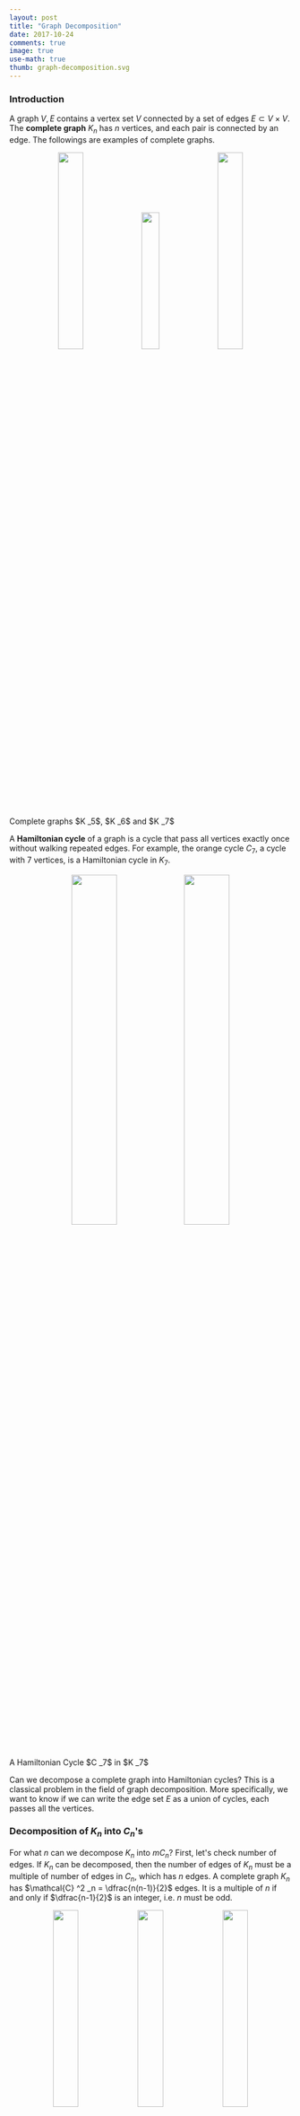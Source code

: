 ```yaml
---
layout: post
title: "Graph Decomposition"
date: 2017-10-24
comments: true
image: true
use-math: true
thumb: graph-decomposition.svg
---
```


### Introduction

A graph $V, E$ contains a vertex set $V$ connected by a set of edges $E \subset V \times V$. The **complete graph** $K _n$ has $n$ vertices, and each pair is connected by an edge. The followings are examples of complete graphs. 

<div style="text-align:center">
    <img src="/users/jcyang/assets/images/blog/2017-10-24-graph-decomposition/fig-k5.svg" width="30%">
    <img src="/users/jcyang/assets/images/blog/2017-10-24-graph-decomposition/fig-k6.svg" width="25%">
    <img src="/users/jcyang/assets/images/blog/2017-10-24-graph-decomposition/fig-k7.svg" width="30%">
</div>

<p class="figure">Complete graphs $K _5$, $K _6$ and $K _7$</p>

A **Hamiltonian cycle** of a graph is a cycle that pass all vertices exactly once without walking repeated edges. For example, the orange cycle $C _7$, a cycle with 7 vertices, is a Hamiltonian cycle in $K _7$.

<div id="fig2" style="text-align:center">
    <img class="emerge" src="/users/jcyang/assets/images/blog/2017-10-24-graph-decomposition/fig-c7.svg" width="40%"><img class="disappear" src="/users/jcyang/assets/images/blog/2017-10-24-graph-decomposition/fig-k7.svg" width="40%">
</div>

<p class="figure">A Hamiltonian Cycle $C _7$ in $K _7$</p>

Can we decompose a complete graph into Hamiltonian cycles? This is a classical problem in the field of graph decomposition. More specifically, we want to know if we can write the edge set $E$ as a union of cycles, each passes all the vertices.

### Decomposition of $K_n$ into $C_n$'s

For what $n$ can we decompose $K_n$ into $mC_n$? First, let's check number of edges. If $K _n$ can be decomposed, then the number of edges of $K _n$ must be a multiple of number of edges in $C _n$, which has $n$ edges. A complete graph $K _n$ has $\mathcal{C} ^2 _n = \dfrac{n(n-1)}{2}$ edges. It is a multiple of $n$ if and only if $\dfrac{n-1}{2}$ is an integer, i.e. $n$ must be odd.

<div id="fig3" style="text-align:center">
    <img class="mvleft" src="/users/jcyang/assets/images/blog/2017-10-24-graph-decomposition/fig1.svg" width="30%"><img class="mvmiddle" src="/users/jcyang/assets/images/blog/2017-10-24-graph-decomposition/fig2.svg" width="30%"><img class="mvright" src="/users/jcyang/assets/images/blog/2017-10-24-graph-decomposition/fig3.svg" width="30%">
</div>

<p class="figure">Decompose $K _7$ into $3C _7$</p>

Therefore, $K _{2n}$ can never be decomposed into $m C _{2n}$, but it is possible for $K _{2n + 1}$ to be decomposed into $n$ $C _{2n+1}$'s for $n \geq 1$. $K _3 = C _3$ is trivial, $K _5 = 2 C _5$ because it can be decomposed into a pentagon and a star. $K _7$ can be decomposed as the animation above. How about general $K _{2n + 1}$?

If $2n+1$ is a prime number, then the decomposition can be easily done as the following. Let 

$$
\begin{align*}
V = \mathbb{Z} _{2n + 1} = \left\lbrace 1, w, w ^2, \dots, w ^{2n} \right\rbrace,
\end{align*}
$$

where $w = e^{\frac{2\pi i}{2n + 1}}$. Then $w ^0 \rightarrow w ^1 \rightarrow w ^2 \rightarrow \cdots \rightarrow w ^{2n} \rightarrow w ^0$ is a cycle. $w ^0 \rightarrow w ^2 \rightarrow w ^4 \rightarrow \cdots \rightarrow w ^{4n} \rightarrow w ^0$ is another cycle. Similarly, we can draw a cycle $w ^0 \rightarrow w ^m \rightarrow w ^{2m} \rightarrow \cdots \rightarrow w ^{2nm} \rightarrow w ^0$ in $K _{2n + 1}$, as long as $m$ and $2n + 1$ are relatively prime. Therefore, if $2n + 1$ is prime, then any integer between $1$ and $n$ is relatively prime to $2n + 1$, so we can break $K _{2n + 1}$ into $n$ cycles.

For convenience, we call edge connecting $w ^k$ and $w ^{k + p}$ an **edge of length** $\boldsymbol{p}$. Thus edges of length $p$ form a Hamilton cycle in $K _{n}$ iff $(p, n) = 1$. For example, $1$-edges (blue edges), $2$-edges (green edges) and $3$-edges (orange edges) form three Hamiltonian cycles in $K _7$. $1$-edges form a Hamiltonian cycle in $K _6$, but $2$-edges do not form a Hamiltonian cycle, but two triangles in $K _6$ instead.

Up to now, we can decompose any complete graph with odd prime number of vertices into Hamiltonian cycles. How about odd composite number of vertices? It is more tricky to think about, but there is actually a universal way to deal with any complete graph with odd number of vertices.

**Proposition (Walecki)** There exist a Hamiltonian cycle decomposition of $K _{2n + 1}$ when $n \in \mathbb{N}^*$.

*Proof*  Label the points as $\{0, 1, w, w^2, \dots, w^{2n - 1} \}$ where $w = e^{\frac{2\pi i}{2n}}$. Then 

\begin{align}
C^0 := 0 \rightarrow 1 \rightarrow w \rightarrow w^{-1} \rightarrow w ^2 \rightarrow w ^{-2} \rightarrow \dots \rightarrow w ^{n - 1} \rightarrow w ^{-n + 1} \rightarrow -1 \rightarrow 0 \notag
\end{align}

is a Hamiltonian cycle. $C^k := w^k C ^0$ (element-wise multiplication) is also a Hamiltonian cycle, since it is just a rotation of $C ^0$. The quotient of consecutive endpoints in each cycle are $\{\infty, w, w^{-2}, w^3, w^{-4}, \dots, w^{-(2n-2)}, w^{2n-1}, 0\}$, which are all different. Therefore, if considering dirction of edges, then $\{C ^k, k = 0, 1, \dots, 2n-1 \}$ are $2n$ pairwise disjoint directed Hamiltonian cycles. But $C ^k$ and $C ^{k + n}$ are exactly the same graph with opposite directioning. Therefore, $\{C ^k, k = 0, 1, \dots, n - 1 \}$ are $n$ pairwise disjoint (nondirected) Hamiltonian cycles.

Graphically, it can be seen as the following.

<div id="fig4" style="text-align:center">
    <img class="mvll" src="/users/jcyang/assets/images/blog/2017-10-24-graph-decomposition/w9-0.svg" width="25%"><img class="mvl" src="/users/jcyang/assets/images/blog/2017-10-24-graph-decomposition/w9-2.svg" width="25%"><img class="mvr" src="/users/jcyang/assets/images/blog/2017-10-24-graph-decomposition/w9-1.svg" width="25%"><img class="mvrr" src="/users/jcyang/assets/images/blog/2017-10-24-graph-decomposition/w9-3.svg" width="25%">
</div>

<p class="figure">Walecki Decomposition of $K _9$ into $4C _3$</p>

### Subgraph with Edges of Two Lengths

We known that all the edges of length $k$ forms a Hamiltonian cycle in $K_n$ iff $(k, n)=1$. Moreover, if $(k, n)=d$, then edges of length $k$ forms $d$ cycles $C_{n/d}$. The main question is the following.

> Can we divide the subgraph of $K _n$, which is consisted by edges of length $k$ and length $l$, into two Hamiltonian cycles?

For convenience, we denote the subgraph of $K _n$ consisted by edges of length $k$ and length $l$ by $K _n ^{k, l}$. The following is an example of $K _9 ^{1, 3}$, with blue 1-edges and orange 3-edges.

<div class="boxl">

<div id="fig5" style="text-align:center">
    <img src="/users/jcyang/assets/images/blog/2017-10-24-graph-decomposition/k9-1-3.svg" width="40%">
</div>

<p class="figure">Graph $K _9 ^{1, 3}$</p>

</div>

<div class="boxr">

<div id="fig6" style="text-align:center">
    <img class="mvlll" src="/users/jcyang/assets/images/blog/2017-10-24-graph-decomposition/k9-1-3-1.svg" width="40%"><img class="mvrrr" src="/users/jcyang/assets/images/blog/2017-10-24-graph-decomposition/k9-1-3-2.svg" width="40%">
</div>

<p class="figure">$K _9 ^{1, 3} = 2C _9 $</p>

</div>

<p style='overflow:visible'>
Why we are interested in $K _9 ^{1, 3}$? We know that $K _9 ^1$, $K _9 ^2$, $K _9 ^4$ are Hamiltonian cycles, but $K _9 ^3$ is not. However, since $K _9 ^{1, 3}$ can be decomposed into 2 Hamiltonian cycles, we can still break $K _9$ into four Hamiltonian cycles.
</p>


It is not clear to me what kind of $K _n ^{k, l}$ can be broken into two Hamiltonian cycles. Never the less, there are some simple observations.

**Proposition 1** If $(n, k) = (n, l) = 1$, then $K _n ^{k, l}$ can be broken into two Hamiltonian cycles.

*Proof* $K _n ^{k}$ and $K _n ^{l}$ are both Hamiltonian cycles, so.

**Proposition 2** If $(n, k, l) > 1$, then $K _n ^{k, l}$ cannot be broken into two Hamiltonian cycles.

*Proof* If $d = (n, k, l) > 1$, then $w ^m$ can only be in the same cycle with $w ^{m + dp}$. $w ^{m + 1}$, for instance, cannot be reached via any path.

**Proposition 3** If $K _n ^{k, l}$ is breakable, then $K _n ^{mk, ml}$ is breakable, where $m$ is relatively prime to $n$.

*Proof* $w \mapsto w^m$ is a bijection.

I barely know anything more than these.

It should be noted that even though most cases I constructed are symmetric, there are still non-symmetric cases, for example $K _{12} ^{1,4}$.

<div class="boxl">

<div id="fig5" style="text-align:center">
    <img src="/users/jcyang/assets/images/blog/2017-10-24-graph-decomposition/k12-1-4.svg" width="40%">
</div>

<p class="figure">Graph $K _{12} ^{1, 4}$</p>

</div>

<div class="boxr">
<div id="fig7" style="text-align:center">
    <img class="mvllll" src="/users/jcyang/assets/images/blog/2017-10-24-graph-decomposition/k12-1-4-1.svg" width="40%"><img class="mvrrrr" src="/users/jcyang/assets/images/blog/2017-10-24-graph-decomposition/k12-1-4-2.svg" width="40%">
</div>

<p class="figure">$K _{12} ^{1, 4} = 2C _{12} $</p>

</div>

<script src="https://code.jquery.com/jquery-3.2.1.min.js"></script>

<script>
    $(".emerge").css({
        "opacity": 0, 
        "position": "relative",
        "left": 20 + "%"
    });
    $(".disappear").css({
        "position": "relative",
        "left": -20 + "%"
    });
    $(".mvleft").css({
        "position": "relative",
        "left": -30 + "%"
    });
    $(".mvmiddle").css({
        "position": "relative",
    });
    $(".mvright").css({
        "position": "relative",
        "left": 30 + "%"
    });
    $(".mvll").css({
        "position": "relative",
        "left": -37.5 + "%"
    });
    $(".mvl").css({
        "position": "relative",
        "left": -12.5 + "%"
    });
    $(".mvr").css({
        "position": "relative",
        "left": 12.5 + "%"
    });
    $(".mvrr").css({
        "position": "relative",
        "left": 37.5 + "%"
    });
    $(".mvlll").css({
        "position": "relative",
        "left": -20 + "%"
    });
    $(".mvrrr").css({
        "position": "relative",
        "left": 20 + "%"
    });
    $(".mvllll").css({
        "position": "relative",
        "left": -20 + "%"
    });
    $(".mvrrrr").css({
        "position": "relative",
        "left": 20 + "%"
    });
    $(".boxl").css({
        "width": "50%",
        "float": "left"
    });
    $(".boxr").css({
        "width": "50%",
        "float": "left"
    });
    $(window).scroll(function() {
        var displacement1 = Math.min(Math.max(($(window).scrollTop() - document.getElementById('fig2').offsetTop + $(window).height() / 2) * 1.5, 0), 300);
        var displacement2 = Math.min(Math.max(($(window).scrollTop() - document.getElementById('fig3').offsetTop + $(window).height() / 2) * 1.5, 0), 300) / 9;        var displacement3 = Math.min(Math.max(($(window).scrollTop() - document.getElementById('fig4').offsetTop + $(window).height() / 2) * 1.5, 0), 300) / 7.5;        var displacement4 = Math.min(Math.max(($(window).scrollTop() - document.getElementById('fig6').offsetTop + $(window).height() / 2) * 1.5, 0), 300) / 12;        var displacement5 = Math.min(Math.max(($(window).scrollTop() - document.getElementById('fig7').offsetTop + $(window).height() / 2) * 1.5, 0), 300) / 12;
        $(".emerge").css({
            "opacity": "" + displacement1 / 300
        });
        $(".disappear").css({
            "opacity": "" + 1 - displacement1 / 350
        });
        $(".mvleft").css({
            "left": 30 - displacement2 + "%"
        });
        $(".mvright").css({
            "left": -30 + displacement2 + "%"
        });
        $(".mvll").css({
            "left": 37.5 - displacement3 + "%"
        });
        $(".mvl").css({
            "left": 12.5 + displacement3 / 3 + "%"
        });
        $(".mvr").css({
            "left": -12.5 - displacement3 / 3 + "%"
        });
        $(".mvrr").css({
            "left": -37.5 + displacement3 + "%"
        });
        $(".mvlll").css({
            "left": 20 + displacement4 + "%"
        });
        $(".mvrrr").css({
            "left": -20 - displacement4 + "%"
        });
        $(".mvllll").css({
            "left": 20 + displacement5 + "%"
        });
        $(".mvrrrr").css({
            "left": -20 - displacement5 + "%"
        });
    });
</script>
